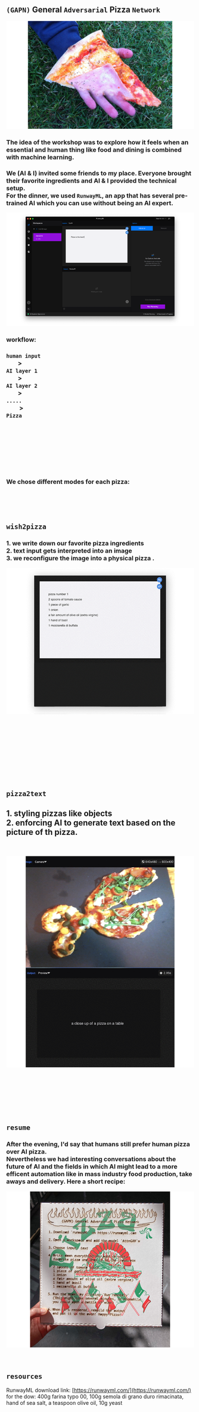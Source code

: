 ## `(GAPN)` General `Adversarial` Pizza `Network`   

![a](img/1_pizza-is-god.jpg)

### The idea of the workshop was to explore how it feels when an essential and human thing like food and dining is combined with machine learning.
### We (AI & I) invited some friends to my place. Everyone brought their favorite ingredients and AI & I provided the technical setup. <br>For the dinner, we used `RunwayML`, an app that has several pre-trained AI which you can use without being an AI expert. 

![a](img/2_runway-2.png)   
   
   
### workflow:   
### `human input`<br>&nbsp;&nbsp;&nbsp;&nbsp;&nbsp;&nbsp;&nbsp;&nbsp;> <br>`AI layer 1`<br>&nbsp;&nbsp;&nbsp;&nbsp;&nbsp;&nbsp;&nbsp;&nbsp;><br>`AI layer 2`<br>&nbsp;&nbsp;&nbsp;&nbsp;&nbsp;&nbsp;&nbsp;&nbsp;> <br>`.....`<br> &nbsp;&nbsp;&nbsp;&nbsp;&nbsp;&nbsp;&nbsp;&nbsp; > <br>`Pizza`   
   
<br><br><br><br><br><br><br>

### We chose different modes for each pizza:   
<br><br><br>
## `wish2pizza`   
### 1. we write down our favorite pizza ingredients <br> 2. text input gets interpreted into an image <br> 3. we reconfigure the image into a physical pizza .
![a](img/txt2pizza2.gif)   

<br><br><br><br><br><br><br><br><br> 

## `pizza2text`   
## 1. styling pizzas like objects <br> 2. enforcing AI to generate text based on the picture of th pizza.   
<br><br>
![a](img/pizza2txt-2.gif)   
<br><br><br><br>

<br><br>
## `resume`   
### After the evening, I'd say that humans still prefer human pizza over AI pizza. <br> Nevertheless we had interesting conversations about the future of AI and the fields in which AI might lead to a more efficent automation like in mass industry food production, take aways and delivery. Here a short recipe:

![a](img/4_karton.jpg)

<br>

## `resources`   
RunwayML download link: [https://runwayml.com/](https://runwayml.com/)      
for the dow: 400g farina typo 00, 100g semola di grano duro rimacinata, hand of sea salt, a teaspoon olive oil, 10g yeast


